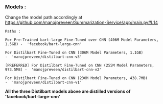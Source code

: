 ### Models :

Change the model path accordingly at https://github.com/manojpreveen/Summarization-Service/app/main.py#L14

```
Paths :

For Pre-Trained bart-large Fine-Tuned over CNN (406M Model Parameters, 1.5GB) -  'facebook/bart-large-cnn'

For Distilbart Fine-Tuned on CNN (306M Model Parameters, 1.1GB)               -  'manojpreveen/distilbart-cnn-v3'

[PREFERRED] For Distilbart Fine-Tuned on CNN (255M Model Parameters, 973.5MB) -  'manojpreveen/distilbart-cnn-v2'

For Distilbart Fine-Tuned on CNN (230M Model Parameters, 438.7MB)             -  'manojpreveen/distilbart-cnn-v1'

```
**All the three Distilbart models above are distilled versions of 'facebook/bart-large-cnn'**


